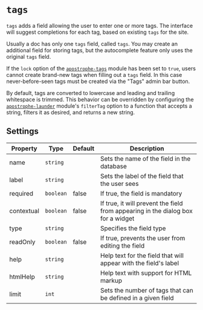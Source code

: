 # `tags`

`tags` adds a field allowing the user to enter one or more tags. The interface will suggest completions for each tag, based on existing `tags`  for the site.

Usually a doc has only one `tags` field, called `tags`. You may create an additional field for storing tags, but the autocomplete feature only uses the original `tags` field.

If the `lock` option of the [`apostrophe-tags`](/modules/apostrophe-tags/README.md) module has been set to `true`, users cannot create brand-new tags when filling out a `tags` field. In this case never-before-seen tags must be created via the "Tags" admin bar button.

By default, tags are converted to lowercase and leading and trailing whitespace is trimmed. This behavior can be overridden by configuring the [`apostrophe-launder`](/modules/apostrophe-launder/README.md) module's `filterTag` option to a function that accepts a string, filters it as desired, and returns a new string.

## Settings

|  Property | Type   | Default | Description | 
|---|---|---|---|
|name | `string` | | Sets the name of the field in the database |
|label | `string` | | Sets the label of the field that the user sees |
|required | `boolean` | false | If true, the field is mandatory |
|contextual | `boolean` | false | If true, it will prevent the field from appearing in the dialog box for a widget |
|type | `string` | | Specifies the field type |
|readOnly | `boolean` | false | If true, prevents the user from editing the field |
|help | `string` | | Help text for the field that will appear with the field's label |
|htmlHelp | `string` | | Help text with support for HTML markup |
|limit | `int` | | Sets the number of tags that can be defined in a given field |  
